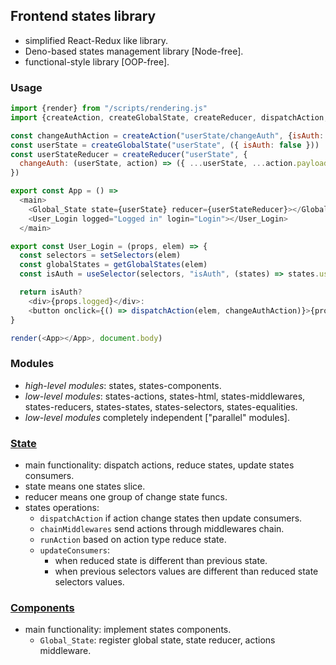 ## Frontend states library
- simplified React-Redux like library.
- Deno-based states management library [Node-free].
- functional-style library [OOP-free].

### Usage
```javascript
import {render} from "/scripts/rendering.js"
import {createAction, createGlobalState, createReducer, dispatchAction, getGlobalStates, setSelectors, useSelector, Global_State} from "/scripts/states.js"

const changeAuthAction = createAction("userState/changeAuth", {isAuth: true})
const userState = createGlobalState("userState", ({ isAuth: false }))
const userStateReducer = createReducer("userState", {
  changeAuth: (userState, action) => ({ ...userState, ...action.payload })
})

export const App = () =>
  <main>
    <Global_State state={userState} reducer={userStateReducer}></Global_State>
    <User_Login logged="Logged in" login="Login"></User_Login>
  </main>

export const User_Login = (props, elem) => {
  const selectors = setSelectors(elem)
  const globalStates = getGlobalStates(elem)
  const isAuth = useSelector(selectors, "isAuth", (states) => states.userState.isAuth, globalStates)

  return isAuth?
    <div>{props.logged}</div>:
    <button onclick={() => dispatchAction(elem, changeAuthAction)}>{props.login}</button>
}

render(<App></App>, document.body)
```

### Modules
- *high-level modules*: states, states-components.
- *low-level modules*: states-actions, states-html, states-middlewares, states-reducers, states-states, states-selectors, states-equalities.
- *low-level modules* completely independent ["parallel" modules].

### [State](./states/)
- main functionality: dispatch actions, reduce states, update states consumers.
- state means one states slice.
- reducer means one group of change state funcs.
- states operations:
  - `dispatchAction` if action change states then update consumers.
  - `chainMiddlewares` send actions through middlewares chain.
  - `runAction` based on action type reduce state.
  - `updateConsumers`:
    - when reduced state is different than previous state.
    - when previous selectors values are different than reduced state selectors values.


### [Components](./states-components/)
- main functionality: implement states components.
  - `Global_State`: register global state, state reducer, actions middleware.
